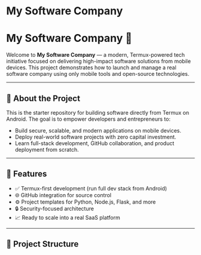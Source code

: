 # My Software Company
# My Software Company 🚀

Welcome to **My Software Company** — a modern, Termux-powered tech initiative focused on delivering high-impact software solutions from mobile devices. This project demonstrates how to launch and manage a real software company using only mobile tools and open-source technologies.

---

## 📌 About the Project

This is the starter repository for building software directly from Termux on Android. The goal is to empower developers and entrepreneurs to:

- Build secure, scalable, and modern applications on mobile devices.
- Deploy real-world software projects with zero capital investment.
- Learn full-stack development, GitHub collaboration, and product deployment from scratch.

---

## 🔧 Features

- ✅ Termux-first development (run full dev stack from Android)
- 🌐 GitHub integration for source control
- ⚙️ Project templates for Python, Node.js, Flask, and more
- 🔒 Security-focused architecture
- 📈 Ready to scale into a real SaaS platform

---

## 📂 Project Structure
